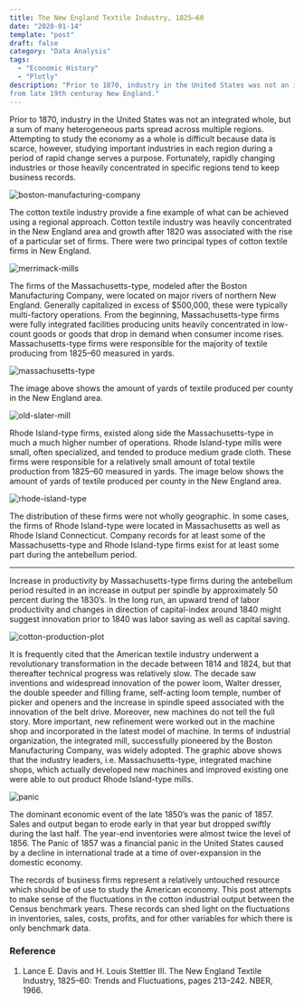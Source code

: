 ```yaml
---
title: The New England Textile Industry, 1825–60
date: "2020-01-14"
template: "post"
draft: false
category: "Data Analysis"
tags:
  - "Economic History"
  - "Plotly"
description: "Prior to 1870, industry in the United States was not an integrated whole, but a sum of many heterogeneous parts spread across multiple regions. In this article, I explore economic data
from late 19th centuray New England."
---
```


Prior to 1870, industry in the United States was not an integrated whole, but a sum of many heterogeneous parts spread across multiple regions. Attempting to study the economy as a whole is difficult because data is scarce, however, studying important industries in each region during a period of rapid change serves a purpose. Fortunately, rapidly changing industries or those heavily concentrated in specific regions tend to keep business records.

![boston-manufacturing-company](/media/boston-manufacturing-company.jpg)

The cotton textile industry provide a fine example of what can be achieved using a regional approach. Cotton textile industry was heavily concentrated in the New England area and growth after 1820 was associated with the rise of a particular set of firms. There were two principal types of cotton textile firms in New England.

![merrimack-mills](/media/merrimack-mills.gif)


The firms of the Massachusetts-type, modeled after the Boston Manufacturing Company, were located on major rivers of northern New England. Generally capitalized in excess of $500,000, these were typically multi-factory operations. From the beginning, Massachusetts-type firms were fully integrated facilities producing units heavily concentrated in low-count goods or goods that drop in demand when consumer income rises. Massachusetts-type firms were responsible for the majority of textile producing from 1825–60 measured in yards.

![massachusetts-type](/media/massachusetts-type.png)

The image above shows the amount of yards of textile produced per county in the New England area.

![old-slater-mill](/media/old-slater-mill.jpeg)

Rhode Island-type firms, existed along side the Massachusetts-type in much a much higher number of operations. Rhode Island-type mills were small, often specialized, and tended to produce medium grade cloth. These firms were responsible for a relatively small amount of total textile production from 1825–60 measured in yards. The image below shows the amount of yards of textile produced per county in the New England area.

![rhode-island-type](/media/rhode-island-type.png)

The distribution of these firms were not wholly geographic. In some cases, the firms of Rhode Island-type were located in Massachusetts as well as Rhode Island Connecticut. Company records for at least some of the Massachusetts-type and Rhode Island-type firms exist for at least some part during the antebellum period.

* * * * *

Increase in productivity by Massachusetts-type firms during the antebellum period resulted in an increase in output per spindle by approximately 50 percent during the 1830’s. In the long run, an upward trend of labor productivity and changes in direction of capital-index around 1840 might suggest innovation prior to 1840 was labor saving as well as capital saving.

![cotton-production-plot](/media/cotton-production-plot.png)

It is frequently cited that the American textile industry underwent a revolutionary transformation in the decade between 1814 and 1824, but that thereafter technical progress was relatively slow. The decade saw inventions and widespread innovation of the power loom, Walter dresser, the double speeder and filling frame, self-acting loom temple, number of picker and openers and the increase in spindle speed associated with the innovation of the belt drive. Moreover, new machines do not tell the full story. More important, new refinement were worked out in the machine shop and incorporated in the latest model of machine. In terms of industrial organization, the integrated mill, successfully pioneered by the Boston Manufacturing Company, was widely adopted. The graphic above shows that the industry leaders, i.e. Massachusetts-type, integrated machine shops, which actually developed new machines and improved existing one were able to out product Rhode Island-type mills.

![panic](/media/panic.jpeg)

The dominant economic event of the late 1850’s was the panic of 1857. Sales and output began to erode early in that year but dropped swiftly during the last half. The year-end inventories were almost twice the level of 1856. The Panic of 1857 was a financial panic in the United States caused by a decline in international trade at a time of over-expansion in the domestic economy.

The records of business firms represent a relatively untouched resource which should be of use to study the American economy. This post attempts to make sense of the fluctuations in the cotton industrial output between the Census benchmark years. These records can shed light on the fluctuations in inventories, sales, costs, profits, and for other variables for which there is only benchmark data.

### Reference
1. Lance E. Davis and H. Louis Stettler III. The New England Textile Industry, 1825–60: Trends and Fluctuations, pages 213–242. NBER, 1966.

